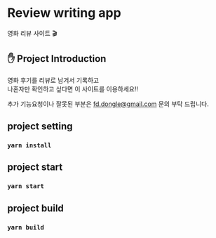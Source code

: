 # Review writing app
영화 리뷰 사이트 🎬
## ✋ Project Introduction
영화 후기를 리뷰로 남겨서 기록하고 <br />
나혼자만 확인하고 싶다면 이 사이트를 이용하세요!! <br />

추가 기능요청이나 잘못된 부분은 <fd.dongle@gmail.com> 문의 부탁 드립니다. <br />

## project setting
### `yarn install`

## project start
### `yarn start`

## project build
### `yarn build`

